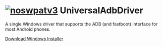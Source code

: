 [![noswpatv3](http://zoobab.wdfiles.com/local--files/start/noupcv3.jpg)](https://ffii.org/donate-now-to-save-europe-from-software-patents-says-ffii/)
UniversalAdbDriver
==================

A single Windows driver that supports the ADB (and fastboot) interface for most Android phones.


[Download Windows Installer](http://download.clockworkmod.com/test/UniversalAdbDriverSetup6.msi)
